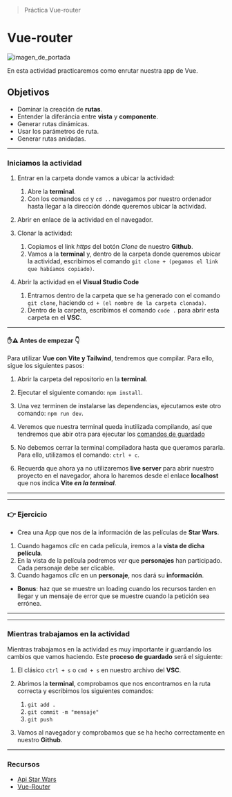 > Práctica Vue-router

# Vue-router 

![imagen_de_portada](https://vueschool.io/storage/media/9ea899b785de8ee088c77a71366e9678/master-the-vuejs-router-by-building-a-travel-app.png)

En esta actividad practicaremos como enrutar nuestra app de Vue.

## Objetivos

- Dominar la creación de **rutas**.
- Entender la diferáncia entre **vista** y **componente**.
- Generar rutas dinámicas.
- Usar los parámetros de ruta.
- Generar rutas anidadas.



---

### **Iniciamos la actividad** 

1. Entrar en la carpeta donde vamos a ubicar la actividad:
    1. Abre la **terminal**.
    2. Con los comandos `cd` y `cd ..` navegamos por nuestro ordenador hasta llegar a la dirección dónde queremos ubicar la actividad.

2. Abrir en enlace de la actividad en el navegador.
3. Clonar la actividad:
    1. Copiamos el link *https* del botón *Clone* de nuestro **Github**.
    2. Vamos a la **terminal** y, dentro de la carpeta donde queremos ubicar la actividad, escribimos el comando `git clone + (pegamos el link que habíamos copiado)`.

4. Abrir la actividad en el **Visual Studio Code**
    1. Entramos dentro de la carpeta que se ha generado con el comando `git clone`, haciendo `cd + (el nombre de la carpeta clonada)`.
    2. Dentro de la carpeta, escribimos el comando `code .` para abrir esta carpeta en el **VSC**.

---

#### :raised_hand::warning: Antes de empezar :point_down: 

Para utilizar **Vue con Vite y Tailwind**, tendremos que compilar. Para ello, sigue los siguientes pasos:

1. Abrir la carpeta del repositorio en la **terminal**.

2. Ejecutar el siguiente comando: `npm install`.

3. Una vez terminen de instalarse las dependencias, ejecutamos este otro comando: `npm run dev`.

4. Veremos que nuestra terminal queda inutilizada compilando, así que tendremos que abir otra para ejecutar los [comandos de guardado](#mientras-trabajamos-en-la-actividad)

5. No debemos cerrar la terminal compiladora hasta que queramos pararla. Para ello, utilizamos el comando: `ctrl + c`.

6. Recuerda que ahora ya no utilizaremos **live server** para abrir nuestro proyecto en el navegador, ahora lo haremos desde el enlace **localhost** que nos indica **Vite *en la terminal***. 

---
---
### :point_right: **Ejercicio** 

- Crea una App que nos de la información de las películas de **Star Wars**.
1. Cuando hagamos *clic* en cada película, iremos a la **vista de dicha película**.
2. En la vista de la película podremos *ver* que **personajes** han participado. Cada personaje debe ser clicable.
3. Cuando hagamos *clic* en un **personaje**, nos dará su **información**.

- **Bonus**: haz que se muestre un loading cuando los recursos tarden en llegar y un mensaje de error que se muestre cuando la petición sea errónea.

---
---

### **Mientras trabajamos en la actividad**

Mientras trabajamos en la actividad es muy importante ir guardando los cambios que vamos haciendo. Este **proceso de guardado** será el siguiente: 

1. El clásico `ctrl + s` o `cmd + s` en nuestro archivo del **VSC**.
2. Abrimos la **terminal**, comprobamos que nos encontramos en la ruta correcta y escribimos los siguientes comandos:
    1. `git add .`
    2. `git commit -m "mensaje"`
    3. `git push`

3. Vamos al navegador y comprobamos que se ha hecho correctamente en nuestro **Github**.


---

### Recursos 

- [Api Star Wars](https://swapi.dev/)
- [Vue-Router](https://router.vuejs.org/)